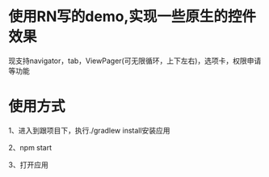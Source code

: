 # 使用RN写的demo,实现一些原生的控件效果

现支持navigator，tab，ViewPager(可无限循环，上下左右)，选项卡，权限申请等功能

# 使用方式

1、进入到跟项目下，执行./gradlew install安装应用

2、npm start

3、打开应用
